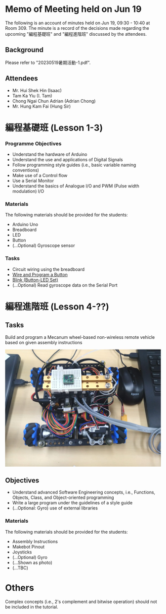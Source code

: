 # Memo of Meeting held on Jun 19

The following is an account of minutes held on Jun 19, 09:30 - 10:40 at Room 309. The minute is a record of the decisions made regarding the upcoming "編程基礎班" and "編程進階班" discussed by the attendees.

## Background
Please refer to "20230519暑期活動-1.pdf".

## Attendees
- Mr. Hui Shek Hin (Isaac)
- Tam Ka Yiu (I. Tam)
- Chong Ngai Chun Adrian (Adrian Chong)
- Mr. Hung Kam Fai (Hung Sir)

# 編程基礎班 (Lesson 1-3)

### Programme Objectives
- Understand the hardware of Arduino
- Understand the use and applications of Digital Signals
- Follow programming style guides (i.e., basic variable naming conventions)
- Make use of a Control flow
- Use a Serial Monitor
- Understand the basics of Analogue I/O and PWM (Pulse width modulation) I/O

### Materials
The following materials should be provided for the students:
- Arduino Uno
- Breadboard
- LED
- Button
- (...Optional) Gyroscope sensor

### Tasks
- Circuit wiring using the breadboard
- [Wire and Program a Button](https://docs.arduino.cc/built-in-examples/digital/Button)
- [Blink (Button-LED Set)](https://docs.arduino.cc/built-in-examples/basics/Blink)
- (...Optional) Read gyroscope data on the Serial Port

# 編程進階班 (Lesson 4-??)

## Tasks
Build and program a Mecanum wheel-based non-wireless remote vehicle based on given assembly instructions

![Final Product (fig.1)](makebot_photo.jpeg)

## Objectives
- Understand advanced Software Engineering concepts, i.e., Functions, Objects, Class, and Object-oriented programming
- Write a large program under the guidelines of a style guide
- (...Optional: Gyro) use of external libraries

### Materials
The following materials should be provided for the students:
- Assembly Instructions
- Makebot Pinout
- Joysticks
- (...Optional) Gyro
- (...Shown as photo)
- (...TBC)

# Others
Complex concepts (i.e., 2's complement and bitwise operation) should not be included in the tutorial.

